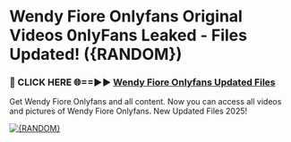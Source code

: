# Wendy Fiore Onlyfans Original Videos 0nlyFans Leaked - Files Updated! ({RANDOM})

<h3>🔴 CLICK HERE 🌐==►► <a href="https://betterlinks.top/A2PfLJ" rel="nofollow">Wendy Fiore Onlyfans Updated Files</a></h3>

Get Wendy Fiore Onlyfans and all content. Now you can access all videos and pictures of Wendy Fiore Onlyfans. New Updated Files 2025!

[![{RANDOM}](https://i.imgur.com/ppqm5kG.gif)](https://betterlinks.top/A2PfLJ)